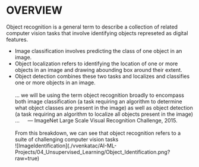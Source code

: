 <h1> OVERVIEW </h1>
Object recognition is a general term to describe a collection of related computer vision tasks that involve identifying objects represeted as digital features.
<br>
<ul> <li> Image classification involves predicting the class of one object in an image. </li>
<li> Object localization refers to identifying the location of one or more objects in an image and drawing abounding box around their extent. </li>
<li> Object detection combines these two tasks and localizes and classifies one or more objects in an image. </li> </ul?
When a user or practitioner refers to “object recognition“, they often mean “object detection“.
<br> <br>
... we will be using the term object recognition broadly to encompass both image classification (a task requiring an algorithm to determine what object classes are present in the image) as well as object detection (a task requiring an algorithm to localize all objects present in the image) ...   — ImageNet Large Scale Visual Recognition Challenge, 2015.
<br> <br>
From this breakdown, we can see that object recognition refers to a suite of challenging computer vision tasks <br>
![ImageIdentification](./vvenkatac/AI-ML-Projects/04_Unsupervised_Learning/Object_Identification.png?raw=true)
